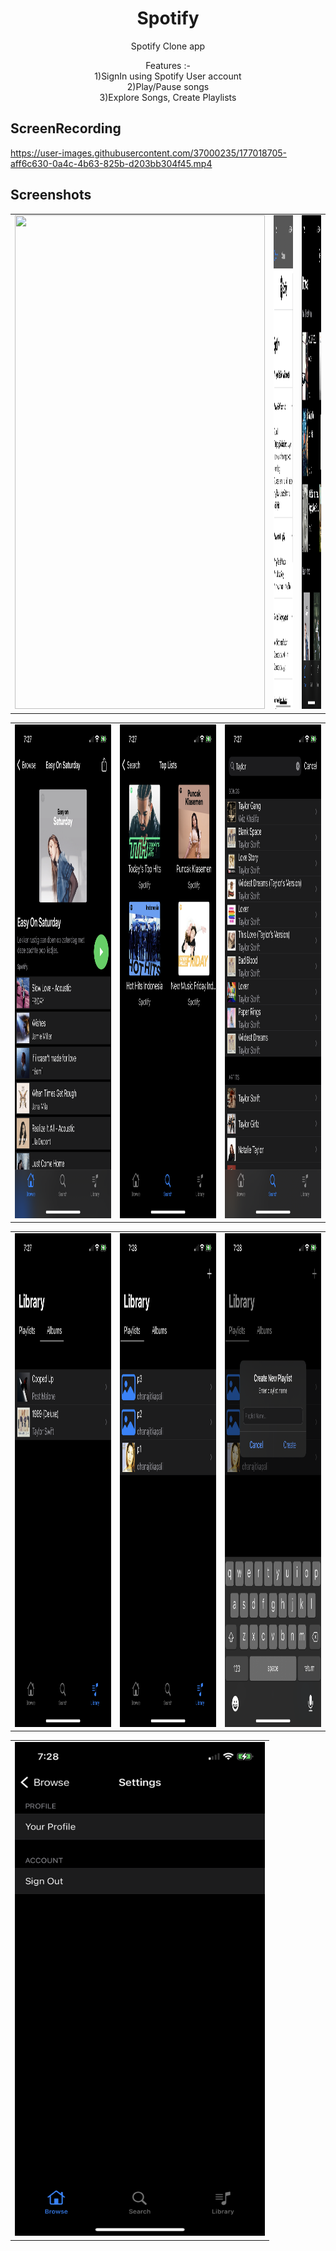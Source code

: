 <div align="center">
        
# Spotify
Spotify Clone app
  
Features :-    
1)SignIn using Spotify User account    
2)Play/Pause songs   
3)Explore Songs, Create Playlists    


</div>

## ScreenRecording




https://user-images.githubusercontent.com/37000235/177018705-aff6c630-0a4c-4b63-825b-d203bb304f45.mp4




## Screenshots
<table>
        <tr>
          <td><img src = "https://github.com/dhanajitkapali/myDigitalAssets/blob/master/ProjectScreenshots/SpotifyClone_iOS_Swift/spotify9.PNG" height="790" width="400" ></td>
          <td><img src = "https://github.com/dhanajitkapali/myDigitalAssets/blob/master/ProjectScreenshots/SpotifyClone_iOS_Swift/spotify0.PNG" height="790" width="400" ></td>
          <td><img src = "https://github.com/dhanajitkapali/myDigitalAssets/blob/master/ProjectScreenshots/SpotifyClone_iOS_Swift/spotify1.PNG" height="790" width="400" ></td>
        </tr>
</table>    

<table>
        <tr>
          <td><img src = "https://github.com/dhanajitkapali/myDigitalAssets/blob/master/ProjectScreenshots/SpotifyClone_iOS_Swift/spotify2.PNG" height="790" width="400" ></td>
          <td><img src = "https://github.com/dhanajitkapali/myDigitalAssets/blob/master/ProjectScreenshots/SpotifyClone_iOS_Swift/spotify3.PNG" height="790" width="400" ></td>
          <td><img src = "https://github.com/dhanajitkapali/myDigitalAssets/blob/master/ProjectScreenshots/SpotifyClone_iOS_Swift/spotify4.PNG" height="790" width="400" ></td>
        </tr>
</table>    

<table>
        <tr>
          <td><img src = "https://github.com/dhanajitkapali/myDigitalAssets/blob/master/ProjectScreenshots/SpotifyClone_iOS_Swift/spotify5.PNG" height="790" width="400" ></td>
          <td><img src = "https://github.com/dhanajitkapali/myDigitalAssets/blob/master/ProjectScreenshots/SpotifyClone_iOS_Swift/spotify6.PNG" height="790" width="400" ></td>
          <td><img src = "https://github.com/dhanajitkapali/myDigitalAssets/blob/master/ProjectScreenshots/SpotifyClone_iOS_Swift/spotify7.PNG" height="790" width="400" ></td>
        </tr>
</table>    

<table>
        <tr>
          <td><img src = "https://github.com/dhanajitkapali/myDigitalAssets/blob/master/ProjectScreenshots/SpotifyClone_iOS_Swift/spotify8.PNG" height="790" width="400" ></td>
        </tr>
</table>    





